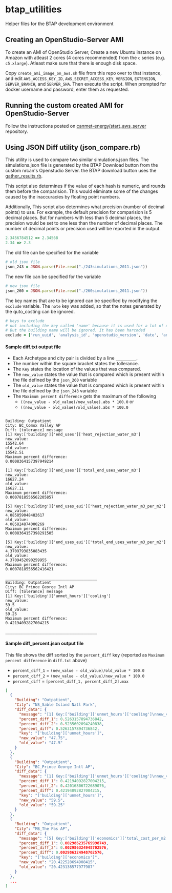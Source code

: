 # btap_utilities
Helper files for the BTAP development environment

## Creating an OpenStudio-Server AMI
To create an AMI of OpenStudio Server, Create a new Ubuntu instance on Amazon with atleast 2 cores (4 cores recommended) from the `c` series (e.g. `c5.xlarge`). Atleast make sure that there is enough disk space.

Copy `create_ami_image_on_aws.sh` file from this repo over to that instance, and edit `AWS_ACCESS_KEY_ID`, `AWS_SECRET_ACCESS_KEY`, `VERSION`, `EXTENSION`, `SERVER_BRANCH`, and `SERVER_SHA`. Then execute the script. When prompted for docker username and password, enter them as requested. 

## Running the custom created AMI for OpenStudio-Server
Follow the instructions posted on [canmet-energy/start_aws_server](https://github.com/canmet-energy/start_aws_server) repository.

## Using JSON Diff utility (json_compare.rb)
This utility is used to compare two similar simulations.json files. The simulations.json file is generated by the BTAP Download button from the custom nrcan's Openstudio Server. the BTAP download button uses the [gather_results.rb](https://github.com/canmet-energy/btap_gather_results).

This script also determines if the value of each hash is numeric, and rounds them before the comparision. This would eliminate some of the changes caused by the inaccuracies by floating point numbers. 

Additionally, This script also determines what precision (number of decimal points) to use. For example, the default precision for comparision is 5 decimal places. But for numbers with less than 5 decimal places, the precision would be set to one less than the number of decimal places. The number of decimal points or precision used will be reported in the output.

```ruby
2.3456784512 => 2.34568
2.34 => 2.3
```

The old file can be specified for the variable 
 
```ruby
# old json file
json_243 = JSON.parse(File.read("./243simulations_2011.json"))
```

The new file can be specified for the variable 
 
```ruby
# new json file
json_260 = JSON.parse(File.read("./260simulations_2011.json"))
```

The key names that are to be ignored can be specified by modifying the `exclude` variable. The `note` key was added, so that the notes generated by the quto_costing can be ignored.

```ruby
# keys to exclude
# not including the key called 'name' because it is used for a lot of other things. 
# But the building name will be ignored. It has been harcoded
exclude = ['run_uuid', 'analysis_id', 'openstudio_version', 'date', 'analysis_name', 'note']
```

#### Sample diff.txt output file

+ Each Archetype and city pair is divided by a line `_________`. 
+ The number within the square bracket states the tollerance. 
+ The `Key` states the location of the values that was compared.
+ The `new_value` states the value that is compared which is present within the file defined by the `json_260` variable
+ The `old_value` states the value that is compared which is present within the file defined by the `json_243` variable
+ The `Maximum percent difference` gets the maximum of the following
  + `((new_value - old_value)/new_value).abs * 100.0` or
  + `((new_value - old_value)/old_value).abs * 100.0`


```text

Building: Outpatient
City: BC_Comox Valley AP
Diff: [tolerance] message
[1] Key:['building']['end_uses']['heat_rejection_water_m3']
new_value:
15542.64
old_value:
15542.51
Maximum percent difference:
0.0008364157397949214

[1] Key:['building']['end_uses']['total_end_uses_water_m3']
new_value:
16627.24
old_value:
16627.11
Maximum percent difference:
0.0007818556562205857

[5] Key:['building']['end_uses_eui']['heat_rejection_water_m3_per_m2']
new_value:
4.085859048482617
old_value:
4.085824874000269
Maximum percent difference:
0.0008364157398291505

[5] Key:['building']['end_uses_eui']['total_end_uses_water_m3_per_m2']
new_value:
4.3709793835083435
old_value:
4.3709452090259955
Maximum percent difference:
0.0007818556562416421

________________________________________
Building: Outpatient
City: BC_Prince George Intl AP
Diff: [tolerance] message
[1] Key:['building']['unmet_hours']['cooling']
new_value:
59.5
old_value:
59.25
Maximum percent difference:
0.42194092827004215

________________________________________
```

#### Sample diff_percent.json output file

This file shows the diff sorted by the `percent_diff` key (reported as `Maximum percent difference` in `diff.txt` above)
+ `percent_diff_1` = `(new_value - old_value)/old_value * 100.0`
+ `percent_diff_2` = `(new_value - old_value)/new_value * 100.0`
+ `percent_diff` = `[percent_diff_1, percent_diff_2].max`

```json
[
  {
    "Building": "Outpatient",
    "City": "NS_Sable Island Natl Park",
    "diff_data": {
      "message": "[1] Key:['building']['unmet_hours']['cooling']\nnew_value:\n47.75\nold_value:\n47.5\n",
      "percent_diff_1": 0.5263157894736842,
      "percent_diff_2": 0.5235602094240838,
      "percent_diff": 0.5263157894736842,
      "key": "['building']['unmet_hours']",
      "new_value": "47.75",
      "old_value": "47.5"
    }
  },
  {
    "Building": "Outpatient",
    "City": "BC_Prince George Intl AP",
    "diff_data": {
      "message": "[1] Key:['building']['unmet_hours']['cooling']\nnew_value:\n59.5\nold_value:\n59.25\n",
      "percent_diff_1": 0.42194092827004215,
      "percent_diff_2": 0.42016806722689076,
      "percent_diff": 0.42194092827004215,
      "key": "['building']['unmet_hours']",
      "new_value": "59.5",
      "old_value": "59.25"
    }
  },
  {
    "Building": "Outpatient",
    "City": "MB_The Pas AP",
    "diff_data": {
      "message": "[5] Key:['building']['economics']['total_cost_per_m2']\nnew_value:\n20.422528694908415\nold_value:\n20.423138577977987\n",
      "percent_diff_1": 0.002986235769998749,
      "percent_diff_2": 0.002986324948702576,
      "percent_diff": 0.002986324948702576,
      "key": "['building']['economics']",
      "new_value": "20.422528694908415",
      "old_value": "20.423138577977987"
    }
  },
  ...
]
```